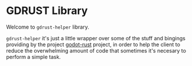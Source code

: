# GDRUST Library

Welcome to `gdrust-helper` library.

`gdrust-helper` it's just a little wrapper over some of the stuff and bingings providing by the project [godot-rust](https://godot-rust.github.io/) project, in order to help the client to reduce the overwhelming amount of code that sometimes it's necesary to perform a simple task. 
